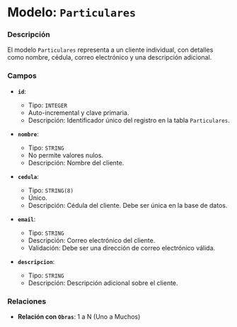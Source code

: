 # Modelo: `Particulares`

### Descripción

El modelo `Particulares` representa a un cliente individual, con detalles como nombre, cédula, correo electrónico y una descripción adicional.

### Campos

-   **`id`**:

    -   Tipo: `INTEGER`
    -   Auto-incremental y clave primaria.
    -   Descripción: Identificador único del registro en la tabla `Particulares`.

-   **`nombre`**:

    -   Tipo: `STRING`
    -   No permite valores nulos.
    -   Descripción: Nombre del cliente.

-   **`cedula`**:

    -   Tipo: `STRING(8)`
    -   Único.
    -   Descripción: Cédula del cliente. Debe ser única en la base de datos.

-   **`email`**:

    -   Tipo: `STRING`
    -   Descripción: Correo electrónico del cliente.
    -   Validación: Debe ser una dirección de correo electrónico válida.

-   **`descripcion`**:

    -   Tipo: `STRING`
    -   Descripción: Descripción adicional sobre el cliente.

### Relaciones

-   **Relación con `Obras`**: 1 a N (Uno a Muchos)
